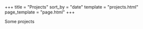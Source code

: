 +++
title = "Projects"
sort_by = "date"
template = "projects.html"
page_template = "page.html"
+++

Some projects